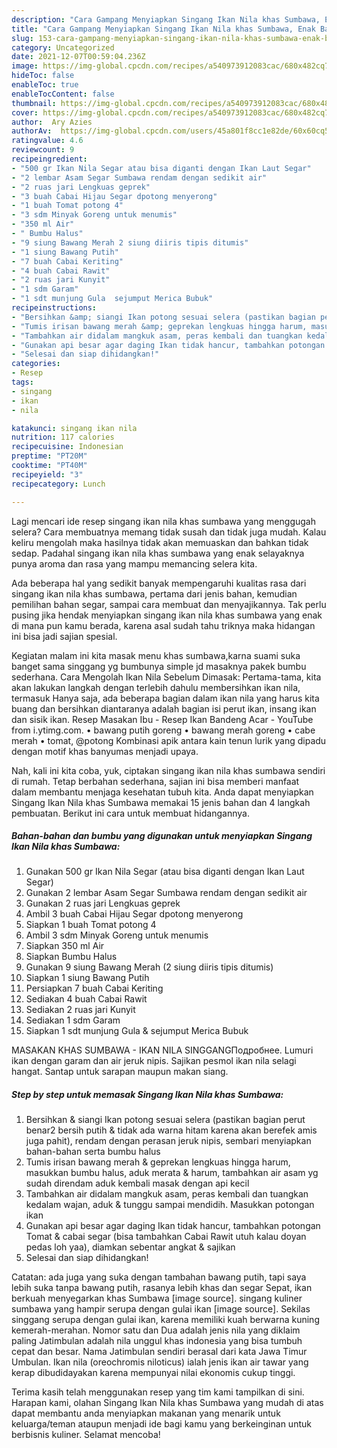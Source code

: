 ```yaml
---
description: "Cara Gampang Menyiapkan Singang Ikan Nila khas Sumbawa, Enak Banget"
title: "Cara Gampang Menyiapkan Singang Ikan Nila khas Sumbawa, Enak Banget"
slug: 153-cara-gampang-menyiapkan-singang-ikan-nila-khas-sumbawa-enak-banget
category: Uncategorized
date: 2021-12-07T00:59:04.236Z
image: https://img-global.cpcdn.com/recipes/a540973912083cac/680x482cq70/singang-ikan-nila-khas-sumbawa-foto-resep-utama.jpg
hideToc: false
enableToc: true
enableTocContent: false
thumbnail: https://img-global.cpcdn.com/recipes/a540973912083cac/680x482cq70/singang-ikan-nila-khas-sumbawa-foto-resep-utama.jpg
cover: https://img-global.cpcdn.com/recipes/a540973912083cac/680x482cq70/singang-ikan-nila-khas-sumbawa-foto-resep-utama.jpg
author:  Ary Azies
authorAv:  https://img-global.cpcdn.com/users/45a801f8cc1e82de/60x60cq50/avatar.jpg
ratingvalue: 4.6
reviewcount: 9
recipeingredient:
- "500 gr Ikan Nila Segar atau bisa diganti dengan Ikan Laut Segar"
- "2 lembar Asam Segar Sumbawa rendam dengan sedikit air"
- "2 ruas jari Lengkuas geprek"
- "3 buah Cabai Hijau Segar dpotong menyerong"
- "1 buah Tomat potong 4"
- "3 sdm Minyak Goreng untuk menumis"
- "350 ml Air"
- " Bumbu Halus"
- "9 siung Bawang Merah 2 siung diiris tipis ditumis"
- "1 siung Bawang Putih"
- "7 buah Cabai Keriting"
- "4 buah Cabai Rawit"
- "2 ruas jari Kunyit"
- "1 sdm Garam"
- "1 sdt munjung Gula  sejumput Merica Bubuk"
recipeinstructions:
- "Bersihkan &amp; siangi Ikan potong sesuai selera (pastikan bagian perut benar2 bersih putih &amp; tidak ada warna hitam karena akan berefek amis juga pahit), rendam dengan perasan jeruk nipis, sembari menyiapkan bahan-bahan serta bumbu halus"
- "Tumis irisan bawang merah &amp; geprekan lengkuas hingga harum, masukkan bumbu halus, aduk merata &amp; harum, tambahkan air asam yg sudah direndam aduk kembali masak dengan api kecil"
- "Tambahkan air didalam mangkuk asam, peras kembali dan tuangkan kedalam wajan, aduk &amp; tunggu sampai mendidih. Masukkan potongan ikan"
- "Gunakan api besar agar daging Ikan tidak hancur, tambahkan potongan Tomat &amp; cabai segar (bisa tambahkan Cabai Rawit utuh kalau doyan pedas loh yaa), diamkan sebentar angkat &amp; sajikan"
- "Selesai dan siap dihidangkan!"
categories:
- Resep
tags:
- singang
- ikan
- nila

katakunci: singang ikan nila 
nutrition: 117 calories
recipecuisine: Indonesian
preptime: "PT20M"
cooktime: "PT40M"
recipeyield: "3"
recipecategory: Lunch

---
```



Lagi mencari ide resep singang ikan nila khas sumbawa yang menggugah selera? Cara membuatnya memang tidak susah dan tidak juga mudah. Kalau keliru mengolah maka hasilnya tidak akan memuaskan dan bahkan tidak sedap. Padahal singang ikan nila khas sumbawa yang enak selayaknya punya aroma dan rasa yang mampu memancing selera kita.


Ada beberapa hal yang sedikit banyak mempengaruhi kualitas rasa dari singang ikan nila khas sumbawa, pertama dari jenis bahan, kemudian pemilihan bahan segar, sampai cara membuat dan menyajikannya. Tak perlu pusing jika hendak menyiapkan singang ikan nila khas sumbawa yang enak di mana pun kamu berada, karena asal sudah tahu triknya maka hidangan ini bisa jadi sajian spesial.

Kegiatan malam ini kita masak menu khas sumbawa,karna suami suka banget sama singgang yg bumbunya simple jd masaknya pakek bumbu sederhana. Cara Mengolah Ikan Nila Sebelum Dimasak: Pertama-tama, kita akan lakukan langkah dengan terlebih dahulu membersihkan ikan nila, termasuk Hanya saja, ada beberapa bagian dalam ikan nila yang harus kita buang dan bersihkan diantaranya adalah bagian isi perut ikan, insang ikan dan sisik ikan. Resep Masakan Ibu - Resep Ikan Bandeng Acar - YouTube from i.ytimg.com. • bawang putih goreng • bawang merah goreng • cabe merah • tomat, @potong Kombinasi apik antara kain tenun lurik yang dipadu dengan motif khas banyumas menjadi upaya.


Nah, kali ini kita coba, yuk, ciptakan singang ikan nila khas sumbawa sendiri di rumah. Tetap berbahan sederhana, sajian ini bisa memberi manfaat dalam membantu menjaga kesehatan tubuh kita. Anda dapat menyiapkan Singang Ikan Nila khas Sumbawa memakai 15 jenis bahan dan 4 langkah pembuatan. Berikut ini cara untuk membuat hidangannya.

<!--inarticleads1-->

##### Bahan-bahan dan bumbu yang digunakan untuk menyiapkan Singang Ikan Nila khas Sumbawa:

1. Gunakan 500 gr Ikan Nila Segar (atau bisa diganti dengan Ikan Laut Segar)
1. Gunakan 2 lembar Asam Segar Sumbawa rendam dengan sedikit air
1. Gunakan 2 ruas jari Lengkuas geprek
1. Ambil 3 buah Cabai Hijau Segar dpotong menyerong
1. Siapkan 1 buah Tomat potong 4
1. Ambil 3 sdm Minyak Goreng untuk menumis
1. Siapkan 350 ml Air
1. Siapkan  Bumbu Halus
1. Gunakan 9 siung Bawang Merah (2 siung diiris tipis ditumis)
1. Siapkan 1 siung Bawang Putih
1. Persiapkan 7 buah Cabai Keriting
1. Sediakan 4 buah Cabai Rawit
1. Sediakan 2 ruas jari Kunyit
1. Sediakan 1 sdm Garam
1. Siapkan 1 sdt munjung Gula &amp; sejumput Merica Bubuk


MASAKAN KHAS SUMBAWA - IKAN NILA SINGGANGПодробнее. Lumuri ikan dengan garam dan air jeruk nipis. Sajikan pesmol ikan nila selagi hangat. Santap untuk sarapan maupun makan siang. 

<!--inarticleads2-->

##### Step by step untuk memasak Singang Ikan Nila khas Sumbawa:

1. Bersihkan &amp; siangi Ikan potong sesuai selera (pastikan bagian perut benar2 bersih putih &amp; tidak ada warna hitam karena akan berefek amis juga pahit), rendam dengan perasan jeruk nipis, sembari menyiapkan bahan-bahan serta bumbu halus
1. Tumis irisan bawang merah &amp; geprekan lengkuas hingga harum, masukkan bumbu halus, aduk merata &amp; harum, tambahkan air asam yg sudah direndam aduk kembali masak dengan api kecil
1. Tambahkan air didalam mangkuk asam, peras kembali dan tuangkan kedalam wajan, aduk &amp; tunggu sampai mendidih. Masukkan potongan ikan
1. Gunakan api besar agar daging Ikan tidak hancur, tambahkan potongan Tomat &amp; cabai segar (bisa tambahkan Cabai Rawit utuh kalau doyan pedas loh yaa), diamkan sebentar angkat &amp; sajikan
1. Selesai dan siap dihidangkan!

Catatan: ada juga yang suka dengan tambahan bawang putih, tapi saya lebih suka tanpa bawang putih, rasanya lebih khas dan segar  Sepat, ikan berkuah menyegarkan khas Sumbawa [image source]. singang kuliner sumbawa yang hampir serupa dengan gulai ikan [image source]. Sekilas singgang serupa dengan gulai ikan, karena memiliki kuah berwarna kuning kemerah-merahan. Nomor satu dan Dua adalah jenis nila yang diklaim paling Jatimbulan adalah nila unggul khas indonesia yang bisa tumbuh cepat dan besar. Nama Jatimbulan sendiri berasal dari kata Jawa Timur Umbulan. Ikan nila (oreochromis niloticus) ialah jenis ikan air tawar yang kerap dibudidayakan karena mempunyai nilai ekonomis cukup tinggi. 

Terima kasih telah menggunakan resep yang tim kami tampilkan di sini. Harapan kami, olahan Singang Ikan Nila khas Sumbawa yang mudah di atas dapat membantu anda menyiapkan makanan yang menarik untuk keluarga/teman ataupun menjadi ide bagi kamu yang berkeinginan untuk berbisnis kuliner. Selamat mencoba!
